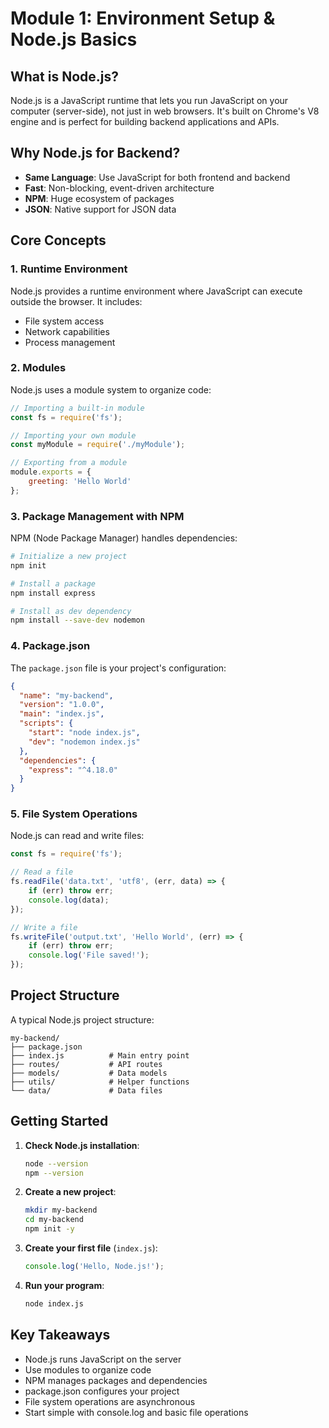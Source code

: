 # Module 1: Environment Setup & Node.js Basics

## What is Node.js?

Node.js is a JavaScript runtime that lets you run JavaScript on your computer (server-side), not just in web browsers. It's built on Chrome's V8 engine and is perfect for building backend applications and APIs.

## Why Node.js for Backend?

- **Same Language**: Use JavaScript for both frontend and backend
- **Fast**: Non-blocking, event-driven architecture
- **NPM**: Huge ecosystem of packages
- **JSON**: Native support for JSON data

## Core Concepts

### 1. Runtime Environment

Node.js provides a runtime environment where JavaScript can execute outside the browser. It includes:
- File system access
- Network capabilities  
- Process management

### 2. Modules

Node.js uses a module system to organize code:

```javascript
// Importing a built-in module
const fs = require('fs');

// Importing your own module
const myModule = require('./myModule');

// Exporting from a module
module.exports = {
    greeting: 'Hello World'
};
```

### 3. Package Management with NPM

NPM (Node Package Manager) handles dependencies:

```bash
# Initialize a new project
npm init

# Install a package
npm install express

# Install as dev dependency
npm install --save-dev nodemon
```

### 4. Package.json

The `package.json` file is your project's configuration:

```json
{
  "name": "my-backend",
  "version": "1.0.0",
  "main": "index.js",
  "scripts": {
    "start": "node index.js",
    "dev": "nodemon index.js"
  },
  "dependencies": {
    "express": "^4.18.0"
  }
}
```

### 5. File System Operations

Node.js can read and write files:

```javascript
const fs = require('fs');

// Read a file
fs.readFile('data.txt', 'utf8', (err, data) => {
    if (err) throw err;
    console.log(data);
});

// Write a file
fs.writeFile('output.txt', 'Hello World', (err) => {
    if (err) throw err;
    console.log('File saved!');
});
```

## Project Structure

A typical Node.js project structure:

```
my-backend/
├── package.json
├── index.js          # Main entry point
├── routes/           # API routes
├── models/           # Data models
├── utils/            # Helper functions
└── data/             # Data files
```

## Getting Started

1. **Check Node.js installation**:
   ```bash
   node --version
   npm --version
   ```

2. **Create a new project**:
   ```bash
   mkdir my-backend
   cd my-backend
   npm init -y
   ```

3. **Create your first file** (`index.js`):
   ```javascript
   console.log('Hello, Node.js!');
   ```

4. **Run your program**:
   ```bash
   node index.js
   ```

## Key Takeaways

- Node.js runs JavaScript on the server
- Use modules to organize code
- NPM manages packages and dependencies
- package.json configures your project
- File system operations are asynchronous
- Start simple with console.log and basic file operations
